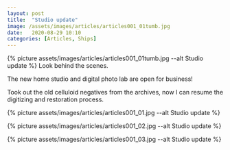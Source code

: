 ```yaml
---
layout: post
title:  "Studio update"
image: /assets/images/articles/articles001_01tumb.jpg
date:   2020-08-29 10:10
categories: [Articles, Ships]
---
```

{% picture assets/images/articles/articles001_01tumb.jpg --alt Studio update %}
Look behind the scenes.

<!--more-->

The new home studio and digital photo lab are open for business!

Took out the old celluloid negatives from the archives, now I can resume the digitizing and restoration process. 

{% picture assets/images/articles/articles001_01.jpg --alt Studio update %}

{% picture assets/images/articles/articles001_02.jpg --alt Studio update %}

{% picture assets/images/articles/articles001_03.jpg --alt Studio update %}




